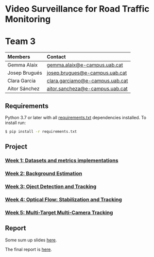 # Video Surveillance for Road Traffic Monitoring

# Team 3

| Members | Contact |
| :---         |   :---    | 
| Gemma Alaix   | gemma.alaix@e-campus.uab.cat | 
| Josep Brugués    | josep.brugues@e-campus.uab.cat  |
| Clara Garcia    | clara.garciamo@e-campus.uab.cat  |
| Aitor Sánchez | aitor.sancheza@e-campus.uab.cat |

## Requirements

Python 3.7 or later with all [requirements.txt](https://https://github.com/mcv-m6-video/mcv-m6-2021-team3/blob/main/requirements.txt) dependencies installed. To install run:
```bash
$ pip install -r requirements.txt
```

## Project

### [Week 1: Datasets and metrics implementations](https://github.com/mcv-m6-video/mcv-m6-2021-team3/tree/main/Week1)

### [Week 2: Background Estimation](https://github.com/mcv-m6-video/mcv-m6-2021-team3/tree/main/Week2)

### [Week 3: Oject Detection and Tracking](https://github.com/mcv-m6-video/mcv-m6-2021-team3/tree/main/Week3)

### [Week 4: Optical Flow: Stabilization and Tracking](https://github.com/mcv-m6-video/mcv-m6-2021-team3/tree/main/Week4)

### [Week 5: Multi-Target Multi-Camera Tracking](https://github.com/mcv-m6-video/mcv-m6-2021-team3/blob/main/Week5)

## Report 
Some sum up slides [here](https://github.com/mcv-m6-video/mcv-m6-2021-team3/blob/1cb6c8ea16e51618c0bbf8a53c3dd27f417ac8fa/G3%20-%20Final%20Presentation.pdf).

The final report is [here](https://github.com/mcv-m6-video/mcv-m6-2021-team3/blob/c9f88cd5d132379f80375941c6de585f6b032416/M6_G3_FinalReport.pdf).
